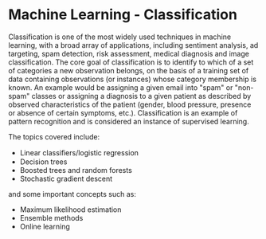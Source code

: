 # Machine Learning - Classification

Classification is one of the most widely used techniques in machine learning, with a broad array of applications, including sentiment analysis, ad targeting, spam detection, risk assessment, medical diagnosis and image classification. The core goal of classification is to identify to which of a set of categories a new observation belongs, on the basis of a training set of data containing observations (or instances) whose category membership is known. An example would be assigning a given email into "spam" or "non-spam" classes or assigning a diagnosis to a given patient as described by observed characteristics of the patient (gender, blood pressure, presence or absence of certain symptoms, etc.). Classification is an example of pattern recognition and is considered an instance of supervised learning.

The topics covered include:
- Linear classiﬁers/logistic regression
- Decision trees
- Boosted trees and random forests 
- Stochastic gradient descent

and some important concepts such as:
- Maximum likelihood estimation
- Ensemble methods
- Online learning
